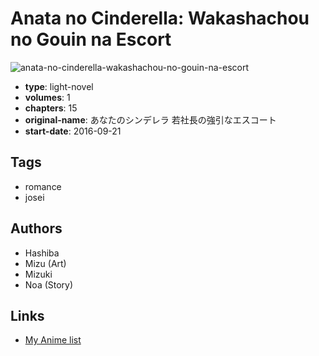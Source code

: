 # Anata no Cinderella: Wakashachou no Gouin na Escort

![anata-no-cinderella-wakashachou-no-gouin-na-escort](https://cdn.myanimelist.net/images/manga/2/183293.jpg)

-   **type**: light-novel
-   **volumes**: 1
-   **chapters**: 15
-   **original-name**: あなたのシンデレラ 若社長の強引なエスコート
-   **start-date**: 2016-09-21

## Tags

-   romance
-   josei

## Authors

-   Hashiba
-   Mizu (Art)
-   Mizuki
-   Noa (Story)

## Links

-   [My Anime list](https://myanimelist.net/manga/101278/Anata_no_Cinderella__Wakashachou_no_Gouin_na_Escort)

